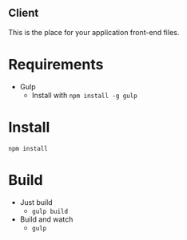 ## Client

This is the place for your application front-end files.

# Requirements

- Gulp
  - Install with `npm install -g gulp`

# Install

`npm install`

# Build

- Just build
  - `gulp build`
- Build and watch  
  - `gulp`
